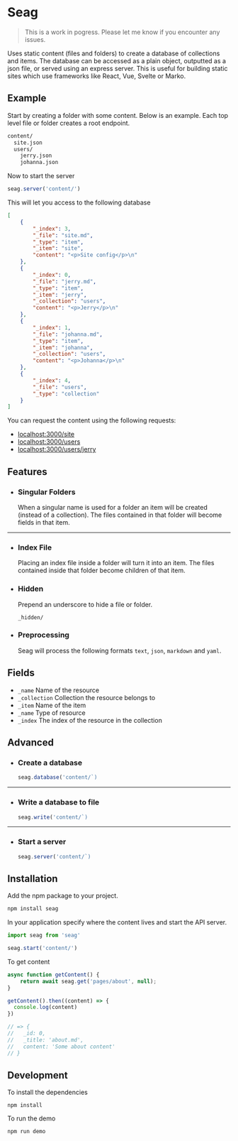 # Seag

> This is a work in pogress. Please let me know if you encounter any issues.

Uses static content (files and folders) to create a database of collections and items. The database can be accessed as a plain object, outputted as a json file, or served using an express server. This is useful for building static sites which use frameworks like React, Vue, Svelte or Marko.

## Example

Start by creating a folder with some content. Below is an example. Each top level file or folder creates a root endpoint.

```bash
content/
  site.json
  users/
    jerry.json
    johanna.json
```

Now to start the server

```js
seag.server('content/')
```

This will let you access to the following database

```json
[
    {
        "_index": 3,
        "_file": "site.md",
        "_type": "item",
        "_item": "site",
        "content": "<p>Site config</p>\n"
    },
    {
        "_index": 0,
        "_file": "jerry.md",
        "_type": "item",
        "_item": "jerry",
        "_collection": "users",
        "content": "<p>Jerry</p>\n"
    },
    {
        "_index": 1,
        "_file": "johanna.md",
        "_type": "item",
        "_item": "johanna",
        "_collection": "users",
        "content": "<p>Johanna</p>\n"
    },
    {
        "_index": 4,
        "_file": "users",
        "_type": "collection"
    }
]
```

You can request the content using the following requests:

- [localhost:3000/site](http://localhost:3000/site)
- [localhost:3000/users](http://localhost:3000/users)
- [localhost:3000/users/jerry](http://localhost:3000/users/jerry)

## Features

- ### Singular Folders
  
  When a singular name is used for a folder an item will be created (instead of a collection). The files contained in that folder will become fields in that item.

---

- ### Index File

  Placing an index file inside a folder will turn it into an item. The files contained inside that folder become children of that item.

- ### Hidden

  Prepend an underscore to hide a file or folder.

  ```
  _hidden/
  ```

- ### Preprocessing

  Seag will process the following formats `text`, `json`, `markdown` and `yaml`.


## Fields

- `_name` Name of the resource
- `_collection` Collection the resource belongs to
- `_item` Name of the item
- `_name` Type of resource
- `_index` The index of the resource in the collection

## Advanced

- ### Create a database
  
  ```js
  seag.database('content/`)
  ```

---

- ### Write a database to file

  ```js
  seag.write('content/`)
  ```

---

- ### Start a server

  ```js
  seag.server('content/`)
  ```

## Installation

Add the npm package to your project.

```bash
npm install seag
```

In your application specify where the content lives and start the API server.

```js
import seag from 'seag'

seag.start('content/')
```

To get content

```js
async function getContent() {
    return await seag.get('pages/about', null);
}

getContent().then((content) => {
  console.log(content)
})

// => {
//   _id: 0,
//   _title: 'about.md',
//   content: 'Some about content'
// }
```

## Development

To install the dependencies

```
npm install
```

To run the demo

```
npm run demo
```